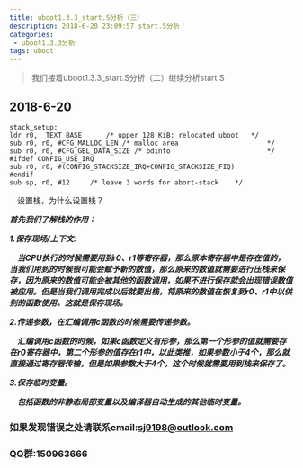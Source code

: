 ```yaml
---
title: uboot1.3.3_start.S分析（三）
description: 2018-6-20 23:09:57 start.S分析！
categories:
 - uboot1.3.3分析
tags: uboot
---
```

>我们接着uboot1.3.3_start.S分析（二）继续分析start.S

## 2018-6-20
	stack_setup:
	ldr	r0, _TEXT_BASE		/* upper 128 KiB: relocated uboot   */
	sub	r0, r0, #CFG_MALLOC_LEN	/* malloc area                      */
	sub	r0, r0, #CFG_GBL_DATA_SIZE /* bdinfo                        */
	#ifdef CONFIG_USE_IRQ
	sub	r0, r0, #(CONFIG_STACKSIZE_IRQ+CONFIG_STACKSIZE_FIQ)
	#endif
	sub	sp, r0, #12		/* leave 3 words for abort-stack    */

&emsp;设置栈，为什么设置栈？

***首先我们了解栈的作用：***

***1.保存现场/上下文:***

***&emsp;当CPU执行的时候需要用到r0、r1等寄存器，那么原本寄存器中是存在值的，当我们用到的时候很可能会赋予新的数值，那么原来的数值就需要进行压栈来保存，因为原来的数值可能会被其他的函数调用，如果不进行保存就会出现错误数值被应用。但是当我们调用完成以后就要出栈，将原来的数值在恢复到r0、r1中以供别的函数使用。这就是保存现场。***

***2.传递参数，在汇编调用c函数的时候需要传递参数。***

***&emsp;汇编调用c函数的时候，如果c函数定义有形参，那么第一个形参的值就需要存在r0寄存器中，第二个形参的值存在r1中，以此类推，如果参数小于4个，那么就直接通过寄存器传输，但是如果参数大于4个，这个时候就需要用到栈来保存了。***

***3.保存临时变量。***

***&emsp;包括函数的非静态局部变量以及编译器自动生成的其他临时变量。***



### 如果发现错误之处请联系email:sj9198@outlook.com
### QQ群:150963666
